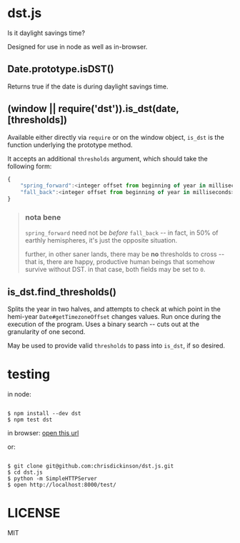 # dst.js

Is it daylight savings time?

Designed for use in node as well as in-browser.

## Date.prototype.isDST()

Returns true if the date is during daylight savings time.

## (window || require('dst')).is_dst(date, [thresholds])

Available either directly via `require` or on the window object, `is_dst`
is the function underlying the prototype method.

It accepts an additional `thresholds` argument, which should take the following
form:

````javascript
{
    "spring_forward":<integer offset from beginning of year in milliseconds>,
    "fall_back":<integer offset from beginning of year in milliseconds>,
}
````

> ### nota bene
> 
> `spring_forward` need not be *before* `fall_back` -- in fact, in 50% of earthly
> hemispheres, it's just the opposite situation.
>
> further, in other saner lands, there may be **no** thresholds to cross -- that is,
> there are happy, productive human beings that somehow survive without DST.
> in that case, both fields may be set to `0`.

## is_dst.find_thresholds()

Splits the year in two halves, and attempts to check at which point in the hemi-year
`Date#getTimezoneOffset` changes values. Run once during the execution of the program.
Uses a binary search -- cuts out at the granularity of one second.

May be used to provide valid `thresholds` to pass into `is_dst`, if so desired.

# testing

in node:

````

$ npm install --dev dst
$ npm test dst

````

in browser: [open this url](http://chrisdickinson.github.com/dst.js/test/)

or:

````

$ git clone git@github.com:chrisdickinson/dst.js.git
$ cd dst.js
$ python -m SimpleHTTPServer
$ open http://localhost:8000/test/

````

# LICENSE

MIT

